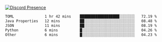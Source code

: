 [![Discord Presence](https://lanyard.cnrad.dev/api/689805100331696149)](https://discord.com/users/689805100331696149)

<!--START_SECTION:waka-->

```txt
TOML              1 hr 42 mins    ██████████████████░░░░░░░   72.19 %
Java Properties   12 mins         ██░░░░░░░░░░░░░░░░░░░░░░░   08.48 %
JSON              11 mins         ██░░░░░░░░░░░░░░░░░░░░░░░   08.19 %
Python            6 mins          █░░░░░░░░░░░░░░░░░░░░░░░░   04.26 %
Other             6 mins          █░░░░░░░░░░░░░░░░░░░░░░░░   04.23 %
```

<!--END_SECTION:waka-->
<img src="https://hit.yhype.me/github/profile?user_id=53441990" alt="">
